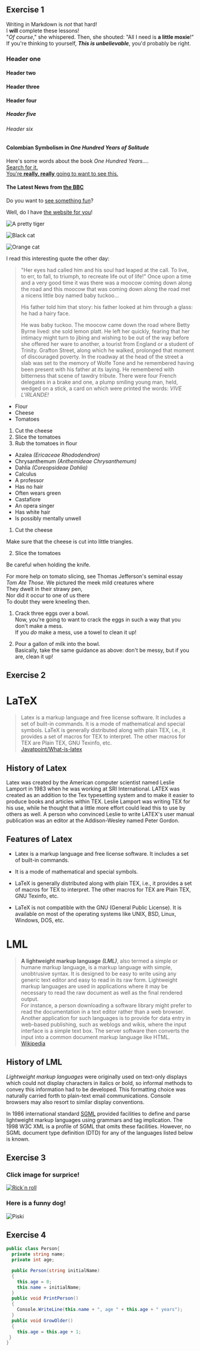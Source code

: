 ## Exercise 1  
Writing in Markdown is _not_ that hard!  
I **will** complete these lessons!  
"_Of course_," she whispered. Then, she shouted: "All I need is **a little moxie**!"  
If you're thinking to yourself, **_This is unbelievable_**, you'd probably be right.  
### Header one  
#### Header two  
#### Header three  
#### Header four  
##### Header five  
###### Header six  
#### Colombian Symbolism in _One Hundred Years of Solitude_
Here's some words about the book _One Hundred Years..._.  
[Search for it.]( www.google.com)  
[You're **really, really** going to want to see this.](www.dailykitten.com)  
#### The Latest News from [the BBC](www.bbc.com/news)  

Do you want to [see something fun][fun place]?

Well, do I have [the website for you][another fun place]!  

[fun place]: www.zombo.com  

[another fun place]: www.stumbleupon.com  

![A pretty tiger](https://upload.wikimedia.org/wikipedia/commons/5/56/Tiger.50.jpg)  

![Black cat][Black]

![Orange cat][Orange]

[Black]: https://upload.wikimedia.org/wikipedia/commons/a/a3/81_INF_DIV_SSI.jpg

[Orange]: http://icons.iconarchive.com/icons/google/noto-emoji-animals-nature/256/22221-cat-icon.png

I read this interesting quote the other day:

>"Her eyes had called him and his soul had leaped at the call. To live, to err, to fall, to triumph, to recreate life out of life!"
>Once upon a time and a very good time it was there was a moocow coming down along the road and this moocow that was coming down along the road met a nicens little boy named baby tuckoo...
>
>His father told him that story: his father looked at him through a glass: he had a hairy face.
>
>He was baby tuckoo. The moocow came down the road where Betty Byrne lived: she sold lemon platt.
>He left her quickly, fearing that her intimacy might turn to jibing and wishing to be out of the way before she offered her ware to another, a tourist from England or a student of Trinity. Grafton Street, along which he walked, prolonged that moment of discouraged poverty. In the roadway at the head of the street a slab was set to the memory of Wolfe Tone and he remembered having been present with his father at its laying. He remembered with bitterness that scene of tawdry tribute. There were four French delegates in a brake and one, a plump smiling young man, held, wedged on a stick, a card on which were printed the words: _VIVE L'IRLANDE!_
* Flour
* Cheese
* Tomatoes
1. Cut the cheese
2. Slice the tomatoes
3. Rub the tomatoes in flour
* Azalea _(Ericaceae Rhododendron)_
* Chrysanthemum _(Anthemideae Chrysanthemum)_
* Dahlia _(Coreopsideae Dahlia)_
* Calculus
 * A professor
 * Has no hair
 * Often wears green
* Castafiore
 * An opera singer
 * Has white hair
 * Is possibly mentally unwell
 1. Cut the cheese
  
 Make sure that the cheese is cut into little triangles.

2. Slice the tomatoes
  
 Be careful when holding the knife.

 For more help on tomato slicing, see Thomas Jefferson's seminal essay _Tom Ate Those_.
 We pictured the meek mild creatures where  
They dwelt in their strawy pen,  
Nor did it occur to one of us there  
To doubt they were kneeling then.
1. Crack three eggs over a bowl.  
 Now, you're going to want to crack the eggs in such a way that you don't make a mess.  
 If you _do_ make a mess, use a towel to clean it up!

2. Pour a gallon of milk into the bowl.  
 Basically, take the same guidance as above: don't be messy, but if you are, clean it up!


 ## Exercise 2

 # LaTeX

>Latex is a markup language and free license software. It includes a set of built-in commands. It is a mode of mathematical and special symbols. LaTeX is generally distributed along with plain TEX, i.e., it provides a set of macros for TEX to interpret. The other macros for TEX are Plain TEX, GNU Texinfo, etc.   
    [Javatpoint/What-is-latex](https://www.javatpoint.com/what-is-latex)


## History of Latex

Latex was created by the American computer scientist named Leslie Lamport in 1983 when he was working at SRI International. LATEX was created as an addition to the Tex typesetting system and to make it easier to produce books and articles within TEX. Leslie Lamport was writing TEX for his use, while he thought that a little more effort could lead this to use by others as well. A person who convinced Leslie to write LATEX's user manual publication was an editor at the Addison-Wesley named Peter Gordon.

## Features of Latex

* Latex is a markup language and free license software. It includes a set of built-in commands.

* It is a mode of mathematical and special symbols.

* LaTeX is generally distributed along with plain TEX, i.e., it provides a set of macros for TEX to interpret. The other macros for TEX are Plain TEX, GNU Texinfo, etc.

* LaTeX is not compatible with the GNU (General Public License). It is available on most of the operating systems like UNIX, BSD, Linux, Windows, DOS, etc.



# LML

>**A lightweight markup language** **_(LML)_**, also termed a simple or humane markup language, is a markup language with simple, unobtrusive syntax. It is designed to be easy to write using any generic text editor and easy to read in its raw form. Lightweight markup languages are used in applications where it may be necessary to read the raw document as well as the final rendered output.  
For instance, a person downloading a software library might prefer to read the documentation in a text editor rather than a web browser. Another application for such languages is to provide for data entry in web-based publishing, such as weblogs and wikis, where the input interface is a simple text box. The server software then converts the input into a common document markup language like HTML.   
[Wikipedia](https://en.wikipedia.org/wiki/Lightweight_markup_language)

## History of LML

*Lightweight markup languages* were originally used on text-only displays which could not display characters in italics or bold, so informal methods to convey this information had to be developed. This formatting choice was naturally carried forth to plain-text email communications. Console browsers may also resort to similar display conventions.

In 1986 international standard [SGML](https://fi.wikipedia.org/wiki/SGML) provided facilities to define and parse lightweight markup languages using grammars and tag implication. The 1998 W3C XML is a profile of SGML that omits these facilities. However, no SGML document type definition (DTD) for any of the languages listed below is known. 


## Exercise 3

### Click image for surprice!  
[![Rick`n roll](https://static.wikia.nocookie.net/agk/images/1/18/21499dba0eec71730fdaa0534a82e163.jpg/revision/latest/scale-to-width-down/180?cb=20210511185219)](https://www.youtube.com/watch?v=auDn92EwyU8)


### Here is a funny dog!  
![Piski](https://www.cybersalt.org/images/stories/cleanlaugh/dogs/doghumanface.jpg "Hassu koira")

## Exercise 4
```C#
public class Person{
  private string name;
  private int age;

  public Person(string initialName)
  {
    this.age = 0;
    this.name = initialName;
  }
  public void PrintPerson()
  {
    Console.WriteLine(this.name + ", age " + this.age + " years");
  }
  public void GrowOlder()
  {
    this.age = this.age + 1;
 }
}
